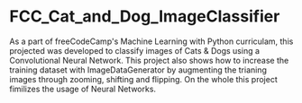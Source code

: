 # FCC_Cat_and_Dog_ImageClassifier
As a part of freeCodeCamp's Machine Learning with Python curriculam, this projected was developed to classify images of Cats & Dogs using a Convolutional Neural Network. This project also shows how to increase the training dataset with ImageDataGenerator by augmenting the trianing images through zooming, shifting and flipping. On the whole this project fimilizes the usage of Neural Networks.

